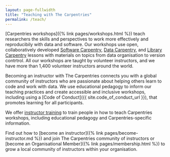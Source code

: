 ```yaml
---
layout: page-fullwidth
title: "Teaching with The Carpentries"
permalink: /teach/
---
```


[Carpentries workshops]({% link pages/workshops.html %}) teach researchers the skills and perspectives
to work more effectively and reproducibily with data and software. Our
workshops use open, collaboratively developed [Software Carpentry](https://software-carpentry.org/lessons/), [Data Carpentry](https://datacarpentry.org/lessons/), and [Library Carpentry](https://librarycarpentry.org/lessons/) lessons with materials on topics from data organisation to version contrtrol. All our workshops are taught by volunteer instructors, and we have more than 1,400
volunteer instructors around the world.

Becoming an instructor with The Carpentries connects you with a global
community of instructors who are passionate about helping others learn to
code and work with data. We use educational pedagogy to inform our teaching
practices and create accessible and inclusive workshops, including using a [Code of Conduct]({{ site.code_of_conduct_url }}), that promotes learning for all participants.



We offer [instructor training](https://docs.carpentries.org/topic_folders/instructor_training/index.html) to train people in how to teach Carpentries workshops, including educational pedagogy and Carpentries-specific information.


Find out how to [become an instructor]({% link pages/become-instructor.md %}) and join The
Carpentries community of instructors or [become an Organisational Member]({% link pages/membership.html %}) to grow a local community of instructors within your organisation.
